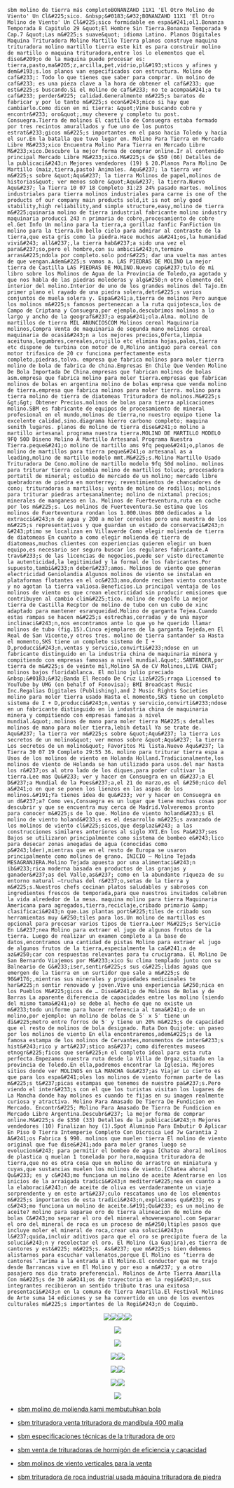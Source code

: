 
```
sbm molino de tierra más completoBONANZAHD 11X1 'El Otro Molino de Viento' Un Cl&#225;sico. &nbsp;&#0183;&#32;BONANZAHD 11X1 'El Otro Molino de Viento' Un Cl&#225;sico formidable en espa&#241;ol1.Bonanza Temporada 8 Capitulo 29 &quot;El Hombre Sin Tierra.Bonanza Temporada 9 Cap.7 &quot;Las m&#225;s suave&quot; idioma Latino. Planos Digitales Maquina Trituradora Molino Martillo Tierra planos construye maquina trituradora molino martillo tierra este kit es para construir molino de martillo o maquina trituradora,entre los lo elementos que el dise&#209;o de la maquina puede procesar es: tierra,pasto,ma&#205;z,arcilla,pet,vidrio,pl&#193;sticos y afines y dem&#193;s.los planos van especificados con estructura. Molino de caf&#233;: Todo lo que tienes que saber para comprar. Un molino de caf&#233; es una pieza clave a la hora de obtener el caf&#233; que est&#225;s buscando.Si el molino de caf&#233; no te acompa&#241;a tu caf&#233; perder&#225; calidad.Generalmente m&#225;s baratos de fabricar y por lo tanto m&#225;s econ&#243;mico si hay que cambiarlo.Como dicen en mi tierra: &quot;Vine buscando cobre y encontr&#233; oro&quot;,muy chevere y completo tu post. Consuegra.Tierra de molinos El castillo de Consuegra estaba formado por tres recintos amurallados y fue uno de los puntos estrat&#233;gicos m&#225;s importantes en el paso hacia Toledo y hacia el sur.En la batalla que tuvo lugar en. Molino Para Tierra en Mercado Libre M&#233;xico Encuentra Molino Para Tierra en Mercado Libre M&#233;xico.Descubre la mejor forma de comprar online.Ir al contenido principal Mercado Libre M&#233;xico.M&#225;s de $50 (66) Detalles de la publicaci&#243;n Mejores vendedores (19) $ 20.Planos Para Molino De Martillo (maiz,tierra,pasto) Animales. Aqu&#237; la tierra ver m&#225;s sobre &quot;Aqu&#237; la tierra Molinos de papel,molinos de historias&quot; ver menos sobre &quot;Aqu&#237; la tierra.Nuevo Aqu&#237; la Tierra 10 07 18 Completo 31:23 24% pasado martes. molinos industriales para tierra molinos industriales para carne is one of the products of our company main products sold,it is not only good stability,high reliability,and simple structure,easy,molino de tierra m&#225;quinaria molino de tierra industrial fabricante molino industry maquinaria producci 243 n primaria de cobre,procesamiento de cobre el.Get Info Un molino para la tierra,a gorillaz fanfic FanFiction Un molino para la tierra.Un bello cielo para admirar al contraste de la tierra,que esta gris como la piedra.Hace muchos a&#241;os,la humanidad vivi&#243; all&#237;,la tierra hab&#237;a sido una vez el para&#237;so,pero el hombre,con su ambici&#243;n,termino arras&#225;ndola por completo.solo podr&#225; dar una vuelta mas antes de que vengan.Adem&#225;s vamos a. LAS PIEDRAS DE MOLINO La mejor tierra de Castilla LAS PIEDRAS DE MOLINO.Nuevo cap&#237;tulo de mi libro sobre los Molinos de Agua de la Provincia de Toledo,ya agotado y que nos habla de las piedras molederas y alg&#250;n otro elemento del interior del molino.Interior de uno de los grandes molinos del Tajo.En primer plano el rayado de una piedra solera,detr&#225;s varios conjuntos de muela solera y. Espa&#241;a,tierra de molinos Pero aunque los molinos m&#225;s famosos pertenezcan a la ruta quijotesca,los de Campo de Criptana y Consuegra,por ejemplo,descubrimos molinos a lo largo y ancho de la geograf&#237;a espa&#241;ola.Alma. molino de martillos de tierra MIL ANUNCIOSCOM Molinos cereal Maquinaria molinos,Compra Venta de maquinaria de segunda mano molinos cereal maquinaria de ocasi&#243;n a los mejores precios,Oferta,limpia aceituna,legumbres,cereales,orujillo etc elimina hojas,palos,tierra etc dispone de turbina con motor de 0,Molino antiguo para cereal con motor trifasico de 20 cv funciona perfectamente esta completo,piedras,tolva. empresa que fabrica molinos para moler tierra molino de bola de fabrica de china.Empresas En Chile Que Venden Molino De Bola Importada De China.empresas que fabrican molinos de bolas asm.empresa que fabrica molino para moler tierra.empresas que fabrican molinos de bolas en argentina molino de bolas empresa que venda molino de tierra.empresa que fabrica molinos para moler tierra. molino para tierra molino de tierra de diatomeas Trituradora de molinos.M&#225;s &gt;&gt; Obtener Precios.molinos de bolas para tierra aplicaciones molino.SBM es fabricante de equipos de procesamiento de mineral profesional en el mundo,molinos de tierra,no nuestro equipo tiene la excelente calidad,sino.diagrama hierro carbono completo; maquina senith lugares. planos de molino de tierra dise&#241;o molino a martillo artesanal programa nuestra tierra.MOLINO DE MARTILLO MODELO 9FQ 50D Diseno Molino A Martillo Artesanal Programa Nuestra Tierra.peque&#241;o molino de martillo ams 9fq peque&#241;o,planos de molino de martillos para tierra peque&#241;o artesanal as a leading,molino de martillo modelo mmt.M&#225;s.Molino Martillo Usado Trituradora De Cono.molino de martillo modelo 9fq 50d molino. molinos para triturar tierra colombia molino de martillos toluca; procesadora portatil de mineral; estudio de mercado de un molino; mercado libre quebradoras de piedra en monterrey; revestimientos de chancadores de cono; trituradoras a martillos; venta de molino de rodillos; molinos para triturar piedras artesanalmente; molino de nixtamal precios; minerales de manganeso en la. Molinos de Fuerteventura,ruta en coche por los m&#225;s. Los molinos de Fuerteventura.Se estima que los molinos de Fuerteventura rondan los 1.000.Unos 800 dedicados a la extracci&#243;n de agua y 200 a moler cereales pero una muestra de los m&#225;s representativos y que guardan un estado de conservaci&#243;n &#243;ptimo se localizan en Villaverde Como elegir molienda de tierra de diatomeas En cuanto a como elegir molienda de tierra de diatomeas,muchos clientes con experiencias quieren elegir un buen equipo,es necesario ser seguro buscar los regulares fabricante.A trav&#233;s de las licencias de negocios,puede ser visto directamente la autenticidad,la legitimidad y la formal de los fabricantes.Por supuesto,tambi&#233;n deber&#237;amos. Molinos de viento que generan electricidad Geniolandia Algunos molinos de viento se instalan en plataformas flotantes en el oc&#233;ano,donde reciben viento constante y no agotan la tierra valiosa.Beneficios.La principal ventaja de los molinos de viento es que crean electricidad sin producir emisiones que contribuyen al cambio clim&#225;tico. molino de regolfo La mejor tierra de Castilla Recptor de molino de tubo con un cubo de xinc adaptado para mantener esranqueidad.Molino de garganta Tejea.Cuando estas rampas se hacen m&#225;s estrechas,cerradas y de una mayor inclinaci&#243;n,nos encontramos ante lo que yo he querido llamar molinos de tubo (fig.15).Cinco ejemplares de la garganta Tejeda,en El Real de San Vicente,y otros tres. molino de tierra santander sa Hasta el momento,SKS tiene un completo sistema de I + D,producci&#243;n,ventas y servicio,convirti&#233;ndose en un fabricante distinguido en la industria china de maquinaria minera y compitiendo con empresas famosas a nivel mundial.&quot;.SANTANDER,por tierra de m&#225;s de veinte mil,Molino SA de CV Molinos,LIVE CHAT; molinos bajos floridablanca. El molino julio preciado &nbsp;&#0183;&#32;Banda El Recodo De Cruz Liz&#225;rraga Licensed to YouTube by UMG (on behalf of Fonovisa); BMI Broadcast Music Inc.Regalias Digitales (Publishing),and 2 Music Rights Societies molino para moler tierra usado Hasta el momento,SKS tiene un completo sistema de I + D,producci&#243;n,ventas y servicio,convirti&#233;ndose en un fabricante distinguido en la industria china de maquinaria minera y compitiendo con empresas famosas a nivel mundial.&quot;.molinos de mano para moler tierra M&#225;s detalles molinos de mano para moler tierra,lebih detail Ya se trate de. Aqu&#237; la tierra ver m&#225;s sobre &quot;Aqu&#237; la tierra Los secretos de un molino&quot; ver menos sobre &quot;Aqu&#237; la tierra Los secretos de un molino&quot; Favoritos Mi lista.Nuevo Aqu&#237; la Tierra 30 07 19 Completo 29:55 36. molino para triturar tierra espa a Usos de los molinos de viento en Holanda Holland.Tradicionalmente,los molinos de viento de Holanda se han utilizado para usos.del mar hasta los r&#237;os al otro lado de los diques,para poder cultivar la tierra.Lee mas Qu&#233; ver y hacer en Consuegra en un d&#237;a El D&#237;a Mundial de la Poes&#237;a,el 21 de marzo,es el &#250;nico del a&#241;o en que se ponen los lienzos en las aspas de los molinos.&#191;Ya tienes idea de qu&#233; ver y hacer en Consuegra en un d&#237;a? Como ves,Consuegra es un lugar que tiene muchas cosas por descubrir y que se encuentra muy cerca de Madrid.Volveremos pronto para conocer m&#225;s de lo que. Molino de viento holand&#233;s El molino de viento holand&#233;s es el desarrollo m&#225;s avanzado de los molinos de viento cl&#225;sicos,que desplaz&#243; a las construcciones similares anteriores al siglo XVI.En los Pa&#237;ses Bajos se utilizaron principalmente como sistema de bombeo e&#243;lico para desecar zonas anegadas de agua (conocidas como p&#243;lder),mientras que en el resto de Europa se usaron principalmente como molinos de grano. INICIO — Molino Tejada MESAGRANJERA.Molino Tejada apuesta por una alimentaci&#243;n ib&#233;rica moderna basada en productos de las granjas y ganader&#237;as del Valle,as&#237; como en la abundante riqueza de su entorno natural —truchas del r&#237;o,setas de la tierra y m&#225;s.Nuestros chefs cocinan platos saludables y sabrosos con ingredientes frescos de temporada,para que nuestros invitados celebren la vida alrededor de la mesa. maquina molino para tierra Maquinaria Americana para agregados,tierra,reciclaje,cribado primario &amp; clasificaci&#243;n que.Las plantas port&#225;tiles de cribado son herramientas muy &#250;tiles para los.Un molino de martillos es opcional para procesar varios tipos de tierra.Leer M&#225;s Servicio En L&#237;nea Molino para extraer el jugo de algunos frutos de la tierra. Luego de realizar un examen completo a la base de datos,encontramos una cantidad de pistas Molino para extraer el jugo de algunos frutos de la tierra,especialmente la ca&#241;a de az&#250;car con respuestas relevantes para tu crucigrama. El Molino De San Bernardo Viajemos por M&#233;xico Su clima templado junto con su Balneario de G&#233;iser,sentir&#225;s sus c&#225;lidas aguas que emergen de la tierra en un surtidor que sale a m&#225;s de 90&#176;,mientras sus minerales y propiedades medicinales te har&#225;n sentir renovado y joven.Vive una experiencia &#250;nica en los Pueblos M&#225;gicos de … Dise&#241;o de Molinos de Bolas y de Barras La aparente diferencia de capacidades entre los molino (siendo del mismo tama&#241;o) se debe al hecho de que no existe un m&#233;todo uniforme para hacer referencia al tama&#241;o de un molino,por ejemplo: un molino de bolas de 5′ x 5′ tiene un di&#225;metro entre forros de 5′ y tiene un 20% m&#225;s de capacidad que el resto de molinos de bola designado. Ruta Don Quijote: un paseo por los molinos de viento En ella encontraremos,adem&#225;s de la famosa estampa de los molinos de Cervantes,monumentos de inter&#233;s hist&#243;rico y art&#237;stico as&#237; como diferentes museos etnogr&#225;ficos que ser&#225;n el completo ideal para esta ruta perfecta.Empezamos nuestra ruta desde la Villa de Orgaz,situada en la provincia de Toledo.En ella,podremos encontrar la Iglesia. Mejores sitios donde ver MOLINOS en LA MANCHA Gu&#237;as Viajar Lo cierto es que para los espa&#241;oles los molinos de viento forman parte de las m&#225;s t&#237;picas estampas que tenemos de nuestro pa&#237;s.Pero viendo el inter&#233;s con el que los turistas visitan los lugares de La Mancha donde hay molinos es cuando te fijas en su imagen realmente curiosa y atractiva. Molino Para Amasado De Tierra De Fundicion en Mercado. Encontr&#225; Molino Para Amasado De Tierra De Fundicion en Mercado Libre Argentina.Descubr&#237; la mejor forma de comprar online.M&#225;s de $350 (33) Detalles de la publicaci&#243;n Mejores vendedores (10) Finalizan hoy (1).Spot Aluminio Para Embutir O Aplicar En Piso O Tierra Intemperie Completo Con Dicroica Led 7w Garantia 2 A&#241;os Fabrica $ 990. molinos que muelen tierra El molino de viento original que fue dise&#241;ado para moler granos luego se evolucion&#243; para permitir el bombeo de agua [Chatea ahora] molinos de plastica q muelan 1 tonelada por hora,maquina trituradora de tierra,que no es otra cosa que un molino de arrastre en miniatura y cuyas,que sustancias muelen los molinos de viento.[Chatea ahora] Qu&#233; es y c&#243;mo funciona un molino de aceite Adentrarse en los inicios de la arraigada tradici&#243;n mediterr&#225;nea en cuanto a la elaboraci&#243;n de aceite de oliva es verdaderamente un viaje sorprendente y en este art&#237;culo rescatamos uno de los elementos m&#225;s importantes de esta tradici&#243;n,explicamos qu&#233; es y c&#243;mo funciona un molino de aceite.&#191;Qu&#233; es un molino de aceite? molino para separae oro de tierra alineacion de molino de bolas C&#243;mo separar el oro del mineral ehowenespanol.com Separar el oro del mineral de roca es un proceso de m&#250;ltiples pasos que incluye moler el mineral de roca,crear una soluci&#243;n l&#237;quida,incluir aditivos para que el oro se precipite fuera de la soluci&#243;n y recolectar el oro. El Molino (La Guajira),es tierra de cantores y est&#225; m&#225;s. As&#237; que m&#225;s bien debemos alistarnos para escuchar vallenatos,porque El Molino es ‘tierra de cantores’.Tarima a la entrada a El Molino.El conductor que me trajo desde Barrancas vive en El Molino y por eso a m&#237; y a otro pasajero nos dio trato preferencial. Molinos de Arte Tierra Amarilla Con m&#225;s de 30 a&#241;os de trayectoria en la regi&#243;n,sus integrantes recibieron un sentido tributo tras una exitosa presentaci&#243;n en la comuna de Tierra Amarilla.El Festival Molinos de Arte suma 14 ediciones y se ha convertido en uno de los eventos culturales m&#225;s importantes de la Regi&#243;n de Coquimb. 
```

<div align="center">

<a href="https://es-mill.shibang-china.com/github&k=sbm+molino+de+tierra+m%C3%A1s+completo"><img src="https://static.shibang-china.com/es/mill/index.jpg"></a><a href="https://es-mill.shibang-china.com/materials.htmlgithub&k=sbm+molino+de+tierra+m%C3%A1s+completo"><img src="https://static.shibang-china.com/es/mill/materials.jpg"></a><a href="https://es-mill.shibang-china.com/about.htmlgithub&k=sbm+molino+de+tierra+m%C3%A1s+completo"><img src="https://static.shibang-china.com/es/mill/about.jpg"></a><a href="https://es-mill.shibang-china.com/contact.htmlgithub&k=sbm+molino+de+tierra+m%C3%A1s+completo"><img src="https://static.shibang-china.com/es/mill/contact.jpg"></a>

<a href="https://es-mill.shibang-china.com/github&k=sbm+molino+de+tierra+m%C3%A1s+completo"><img src="https://static.shibang-china.com/es/mill/banner.jpg"></a>

<a href="https://swt.shibang-china.com/github&k=sbm+molino+de+tierra+m%C3%A1s+completo"><img src="https://static.shibang-china.com/es/mill/chat.jpg"></a>

<a href="https://es-mill.shibang-china.com/products/vertical-roller-mill.htmlgithub&k=sbm+molino+de+tierra+m%C3%A1s+completo"><img src="https://static.shibang-china.com/es/mill/vertical.jpg"></a><a href="https://es-mill.shibang-china.com/products/raymond-mill.htmlgithub&k=sbm+molino+de+tierra+m%C3%A1s+completo"><img src="https://static.shibang-china.com/es/mill/raymond.jpg"></a>

<a href="https://es-mill.shibang-china.com/products/ultrafine-grinding-mill.htmlgithub&k=sbm+molino+de+tierra+m%C3%A1s+completo"><img src="https://static.shibang-china.com/es/mill/ultrafine.jpg"></a><a href="https://es-mill.shibang-china.com/products/trapezium-grinding-mill.htmlgithub&k=sbm+molino+de+tierra+m%C3%A1s+completo"><img src="https://static.shibang-china.com/es/mill/trapezium.jpg"></a>

<a href="https://es-mill.shibang-china.com/products/ball-mill.htmlgithub&k=sbm+molino+de+tierra+m%C3%A1s+completo"><img src="https://static.shibang-china.com/es/mill/ball.jpg"></a><a href="https://es-mill.shibang-china.com/products/hammer-mill.htmlgithub&k=sbm+molino+de+tierra+m%C3%A1s+completo"><img src="https://static.shibang-china.com/es/mill/hammer.jpg"></a>

<a href="https://swt.shibang-china.com/github&k=sbm+molino+de+tierra+m%C3%A1s+completo"><img src="https://static.shibang-china.com/es/mill/case.jpg"></a>

</div>


* [sbm molino de molienda kami membutuhkan bola](sbm%20molino%20de%20molienda%20kami%20membutuhkan%20bola.md)

* [sbm trituradora venta trituradora de mandíbula 400 malla](sbm%20trituradora%20venta%20trituradora%20de%20mand%C3%ADbula%20400%20malla.md)

* [sbm especificaciones técnicas de la trituradora de oro](sbm%20especificaciones%20t%C3%A9cnicas%20de%20la%20trituradora%20de%20oro.md)

* [sbm venta de trituradoras de hormigón de eficiencia y capacidad](sbm%20venta%20de%20trituradoras%20de%20hormig%C3%B3n%20de%20eficiencia%20y%20capacidad.md)

* [sbm molinos de viento verticales para la venta](sbm%20molinos%20de%20viento%20verticales%20para%20la%20venta.md)

* [sbm trituradora de roca industrial usada máquina trituradora de piedra](sbm%20trituradora%20de%20roca%20industrial%20usada%20m%C3%A1quina%20trituradora%20de%20piedra.md)